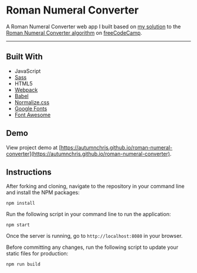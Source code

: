 # Roman Numeral Converter

A Roman Numeral Converter web app I built based on [my solution](https://github.com/autumnchris/free-code-camp-algorithms/blob/master/intermediate-algorithms/roman-numeral-converter.js) to the [Roman Numeral Converter algorithm](https://www.freecodecamp.org/challenges/roman-numeral-converter) on [freeCodeCamp](https://www.freecodecamp.org).

---

## Built With
* JavaScript
* [Sass](http://sass-lang.com)
* HTML5
* [Webpack](https://webpack.js.org)
* [Babel](https://babeljs.io)
* [Normalize.css](https://necolas.github.io/normalize.css)
* [Google Fonts](https://fonts.google.com)
* [Font Awesome](https://fontawesome.com)

## Demo

View project demo at [https://autumnchris.github.io/roman-numeral-converter](https://autumnchris.github.io/roman-numeral-converter).

## Instructions

After forking and cloning, navigate to the repository in your command line and install the NPM packages:
```
npm install
```

Run the following script in your command line to run the application:
```
npm start
```

Once the server is running, go to `http://localhost:8080` in your browser.

Before committing any changes, run the following script to update your static files for production:
```
npm run build
```
